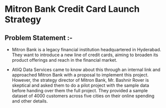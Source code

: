 # Mitron Bank Credit Card Launch Strategy
## Problem Statement :-
- Mitron Bank is a legacy financial institution headquartered in Hyderabad. They want to introduce a new line of credit cards, aiming to broaden its product offerings and reach in the financial market. 

- AtliQ Data Services came to know about this through an internal link and approached Mitron Bank with a proposal to implement this project. However, the strategy director of Mitron Bank, Mr. Bashnir Rover is skeptical and asked them to do a pilot project with the sample data before handing over them the full project. They provided a sample dataset of 4000 customers across five cities on their online spending and other details. 

